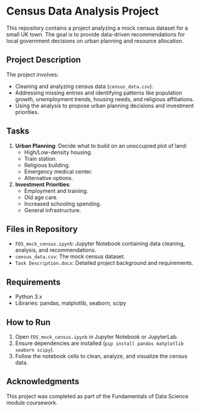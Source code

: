 # Census Data Analysis Project

This repository contains a project analyzing a mock census dataset for a small UK town. The goal is to provide data-driven recommendations for local government decisions on urban planning and resource allocation.

## Project Description

The project involves:
- Cleaning and analyzing census data (`census_data.csv`).
- Addressing missing entries and identifying patterns like population growth, unemployment trends, housing needs, and religious affiliations.
- Using the analysis to propose urban planning decisions and investment priorities.

## Tasks
1. **Urban Planning**: Decide what to build on an unoccupied plot of land:
   - High/Low-density housing.
   - Train station.
   - Religious building.
   - Emergency medical center.
   - Alternative options.
2. **Investment Priorities**:
   - Employment and training.
   - Old age care.
   - Increased schooling spending.
   - General infrastructure.

## Files in Repository
- `FDS_mock_census.ipynb`: Jupyter Notebook containing data cleaning, analysis, and recommendations.
- `census_data.csv`: The mock census dataset.
- `Task Description.docx`: Detailed project background and requirements.

## Requirements
- Python 3.x
- Libraries: pandas, matplotlib, seaborn, scipy

## How to Run
1. Open `FDS_mock_census.ipynb` in Jupyter Notebook or JupyterLab.
2. Ensure dependencies are installed (`pip install pandas matplotlib seaborn scipy`).
3. Follow the notebook cells to clean, analyze, and visualize the census data.

## Acknowledgments
This project was completed as part of the Fundamentals of Data Science module coursework.


